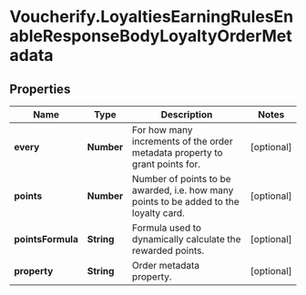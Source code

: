 # Voucherify.LoyaltiesEarningRulesEnableResponseBodyLoyaltyOrderMetadata

## Properties

Name | Type | Description | Notes
------------ | ------------- | ------------- | -------------
**every** | **Number** | For how many increments of the order metadata property to grant points for. | [optional] 
**points** | **Number** | Number of points to be awarded, i.e. how many points to be added to the loyalty card. | [optional] 
**pointsFormula** | **String** | Formula used to dynamically calculate the rewarded points. | [optional] 
**property** | **String** | Order metadata property. | [optional] 


